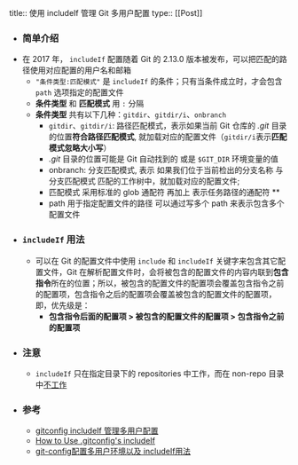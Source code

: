 title:: 使用 includeIf 管理 Git 多用户配置
type:: [[Post]]

- ### 简单介绍
- 在 2017 年， `includeIf` 配置随着 Git 的 2.13.0 版本被发布，可以把匹配的路径使用对应配置的用户名和邮箱
	- `"条件类型:匹配模式"` 是 `includeIf` 的条件；只有当条件成立时，才会包含 `path` 选项指定的配置文件
	- **条件类型** 和 **匹配模式** 用 `:` 分隔
	- **条件类型** 共有以下几种：`gitdir`、`gitdir/i`、`onbranch`
		- `gitdir`、`gitdir/i`: 路径匹配模式，表示如果当前 Git 仓库的  *.git*  目录的位置**符合路径匹配模式**, 就加载对应的配置文件（`gitdir/i`表示**匹配模式忽略大小写**）
		- *.git* 目录的位置可能是 Git 自动找到的 或是 `$GIT_DIR` 环境变量的值
		- onbranch: 分支匹配模式, 表示 如果我们位于当前检出的分支名称 与 分支匹配模式 匹配的工作树中，就加载对应的配置文件;
		- 匹配模式 采用标准的 glob 通配符 再加上 表示任务路径的通配符 **
		- path 用于指定配置文件的路径
		  可以通过写多个 path 来表示包含多个配置文件
- ### `includeIf` 用法
	- 可以在 Git 的配置文件中使用 `include` 和 `includeIf` 关键字来包含其它配置文件，Git 在解析配置文件时，会将被包含的配置文件的内容内联到**包含指令**所在的位置；所以，被包含的配置文件的配置项会覆盖包含指令之前的配置项，包含指令之后的配置项会覆盖被包含的配置文件的配置项，即，优先级是：
		- **包含指令后面的配置项 > 被包含的配置文件的配置项 > 包含指令之前的配置项**
- ### 注意
	- `includeIf` 只在指定目录下的 repositories 中工作，而在 non-repo 目录中[不工作](https://stackoverflow.com/questions/64843104/why-gitconfig-includeif-does-not-work)
- ### 参考
	- [gitconfig includeIf 管理多用户配置](https://einverne.github.io/post/2020/10/gitconfig-includeIf.html)
	- [How to Use .gitconfig's includeIf](https://dzone.com/articles/how-to-use-gitconfigs-includeif)
	- [git-config配置多用户环境以及 includeIf用法](https://www.cnblogs.com/librarookie/p/15697181.html)